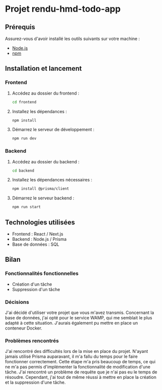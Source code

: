 # Projet rendu-hmd-todo-app

## Prérequis
Assurez-vous d'avoir installé les outils suivants sur votre machine :
- [Node.js](https://nodejs.org/)
- [npm](https://www.npmjs.com/)

## Installation et lancement

### Frontend
1. Accédez au dossier du frontend :
   ```sh
   cd frontend
   ```
2. Installez les dépendances :
   ```sh
   npm install
   ```
3. Démarrez le serveur de développement :
   ```sh
   npm run dev
   ```

### Backend
1. Accédez au dossier du backend :
   ```sh
   cd backend
   ```
2. Installez les dépendances nécessaires :
   ```sh
   npm install @prisma/client
   ```
3. Démarrez le serveur backend :
   ```sh
   npm run start
   ```

## Technologies utilisées
- Frontend : React / Next.js
- Backend : Node.js / Prisma
- Base de données : SQL

## Bilan

### Fonctionnalités fonctionnelles
- Création d'un tâche
- Suppression d'un tâche

### Décisions
J'ai décidé d'utiliser votre projet que vous m'avez transmis.
Concernant la base de données, j'ai opté pour le service WAMP, qui me semblait le plus adapté à cette situation. J'aurais également pu mettre en place un conteneur Docker.

### Problèmes rencontrés
J'ai rencontré des difficultés lors de la mise en place du projet. N'ayant jamais utilisé Prisma auparavant, il m'a fallu du temps pour le faire fonctionner correctement.
Cette étape m'a pris beaucoup de temps, ce qui ne m'a pas permis d'implémenter la fonctionnalité de modification d'une tâche. J'ai rencontré un problème de requête que je n'ai pas eu le temps de résoudre.
Cependant, j'ai tout de même réussi à mettre en place la création et la suppression d'une tâche.